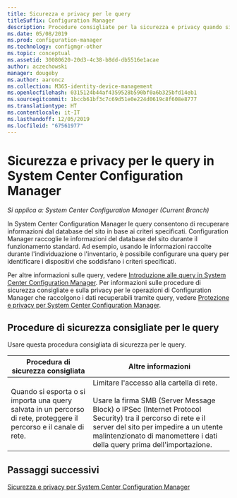 ```yaml
---
title: Sicurezza e privacy per le query
titleSuffix: Configuration Manager
description: Procedure consigliate per la sicurezza e privacy quando si esegue una query per ottenere informazioni dal database del sito.
ms.date: 05/08/2019
ms.prod: configuration-manager
ms.technology: configmgr-other
ms.topic: conceptual
ms.assetid: 30080620-20d3-4c38-b8dd-db5516e1acae
author: aczechowski
manager: dougeby
ms.author: aaroncz
ms.collection: M365-identity-device-management
ms.openlocfilehash: 0315124b44af4359528b590bf0a6b325bfd14eb1
ms.sourcegitcommit: 1bccb61bf3c7c69d51e0e224d0619c8f608e8777
ms.translationtype: HT
ms.contentlocale: it-IT
ms.lasthandoff: 12/05/2019
ms.locfileid: "67561977"
---
```

# <a name="security-and-privacy-for-queries-in-system-center-configuration-manager"></a>Sicurezza e privacy per le query in System Center Configuration Manager

*Si applica a: System Center Configuration Manager (Current Branch)*

In System Center Configuration Manager le query consentono di recuperare informazioni dal database del sito in base ai criteri specificati. Configuration Manager raccoglie le informazioni del database del sito durante il funzionamento standard. Ad esempio, usando le informazioni raccolte durante l'individuazione o l'inventario, è possibile configurare una query per identificare i dispositivi che soddisfano i criteri specificati.  

 Per altre informazioni sulle query, vedere [Introduzione alle query in System Center Configuration Manager](../../../core/servers/manage/introduction-to-queries.md). Per informazioni sulle procedure di sicurezza consigliate e sulla privacy per le operazioni di Configuration Manager che raccolgono i dati recuperabili tramite query, vedere [Protezione e privacy per System Center Configuration Manager](../../../core/plan-design/security/security-and-privacy.md).  

## <a name="security-best-practices-for-queries"></a>Procedure di sicurezza consigliate per le query

 Usare questa procedura consigliata di sicurezza per le query.  

|Procedura di sicurezza consigliata|Altre informazioni|  
|----------------------------|----------------------|  
|Quando si esporta o si importa una query salvata in un percorso di rete, proteggere il percorso e il canale di rete.|Limitare l'accesso alla cartella di rete.<br /><br /> Usare la firma SMB (Server Message Block) o IPSec (Internet Protocol Security) tra il percorso di rete e il server del sito per impedire a un utente malintenzionato di manomettere i dati della query prima dell'importazione.|  

## <a name="next-steps"></a>Passaggi successivi
  
[Sicurezza e privacy per System Center Configuration Manager](../../../core/plan-design/security/security-and-privacy.md)
